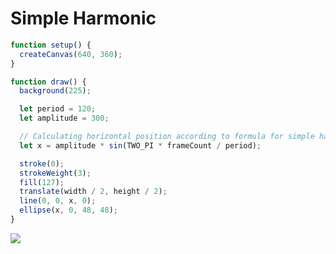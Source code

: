 # Simple Harmonic

```js
function setup() {
  createCanvas(640, 360);
}
```

```js
function draw() {
  background(225);

  let period = 120;
  let amplitude = 300;

  // Calculating horizontal position according to formula for simple harmonic motion
  let x = amplitude * sin(TWO_PI * frameCount / period);

  stroke(0);
  strokeWeight(3);
  fill(127);
  translate(width / 2, height / 2);
  line(0, 0, x, 0);
  ellipse(x, 0, 48, 48);
}
```
<img src ="img/harmonic.gif"/>

